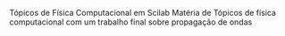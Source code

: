 Tópicos de Física Computacional em Scilab
Matéria de Tópicos de física computacional com um trabalho final sobre propagação de ondas
